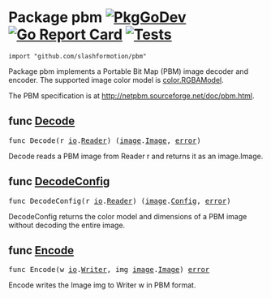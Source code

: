 # Package pbm [![PkgGoDev](https://pkg.go.dev/badge/github.com/slashformotion/pbm)](https://pkg.go.dev/github.com/slashformotion/pbm) [![Go Report Card](https://goreportcard.com/badge/github.com/slashformotion/pbm)](https://goreportcard.com/report/github.com/slashformotion/pbm) [![Tests](https://github.com/slashformotion/pbm/actions/workflows/test.yml/badge.svg?branch=master)](https://github.com/slashformotion/pbm/actions/workflows/test.yml)


```
import "github.com/slashformotion/pbm"
```
Package pbm implements a Portable Bit Map (PBM) image decoder and encoder. The supported image color model is [color.RGBAModel](https://pkg.go.dev/image/color#RGBAModel).

The PBM specification is at http://netpbm.sourceforge.net/doc/pbm.html.


## func [Decode](reader.go#L28)
<pre>
func Decode(r <a href="https://pkg.go.dev/io">io</a>.<a href="https://pkg.go.dev/io#Reader">Reader</a>) (<a href="https://pkg.go.dev/image">image</a>.<a href="https://pkg.go.dev/image#Image">Image</a>, <a href="https://pkg.go.dev/builtin#error">error</a>)
</pre>
Decode reads a PBM image from Reader r and returns it as an image.Image.


## func [DecodeConfig](reader.go#L39)
<pre>
func DecodeConfig(r <a href="https://pkg.go.dev/io">io</a>.<a href="https://pkg.go.dev/io#Reader">Reader</a>) (<a href="https://pkg.go.dev/image">image</a>.<a href="https://pkg.go.dev/image#Config">Config</a>, <a href="https://pkg.go.dev/builtin#error">error</a>)
</pre>
DecodeConfig returns the color model and dimensions of a PBM image without decoding the entire image.


## func [Encode](writer.go#L15)
<pre>
func Encode(w <a href="https://pkg.go.dev/io">io</a>.<a href="https://pkg.go.dev/io#Writer">Writer</a>, img <a href="https://pkg.go.dev/image">image</a>.<a href="https://pkg.go.dev/image#Image">Image</a>) <a href="https://pkg.go.dev/builtin#error">error</a>
</pre>
Encode writes the Image img to Writer w in PBM format.
